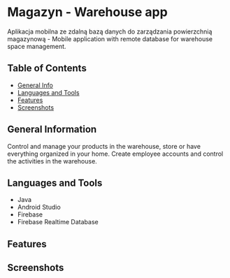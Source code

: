 # Magazyn - Warehouse app
Aplikacja mobilna ze zdalną bazą danych do zarządzania powierzchnią magazynową - Mobile application with remote database for warehouse space management.

## Table of Contents
* [General Info](#general-information)
* [Languages and Tools](#languages-and-tools)
* [Features](#features)
* [Screenshots](#screenshots)

## General Information
Control and manage your products in the warehouse, store or have everything organized in your home. Create employee accounts and control the activities in the warehouse. 

## Languages and Tools
* Java
* Android Studio
* Firebase
* Firebase Realtime Database
## Features


## Screenshots


